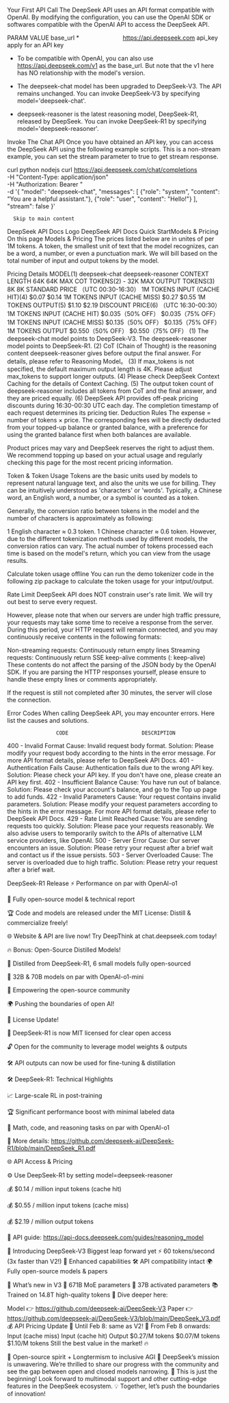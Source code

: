 Your First API Call
The DeepSeek API uses an API format compatible with OpenAI. By modifying the configuration, you can use the OpenAI SDK or softwares compatible with the OpenAI API to access the DeepSeek API.

PARAM	VALUE
base_url *       	https://api.deepseek.com
api_key	apply for an API key
* To be compatible with OpenAI, you can also use https://api.deepseek.com/v1 as the base_url. But note that the v1 here has NO relationship with the model's version.

* The deepseek-chat model has been upgraded to DeepSeek-V3. The API remains unchanged. You can invoke DeepSeek-V3 by specifying model='deepseek-chat'.

* deepseek-reasoner is the latest reasoning model, DeepSeek-R1, released by DeepSeek. You can invoke DeepSeek-R1 by specifying model='deepseek-reasoner'.

Invoke The Chat API
Once you have obtained an API key, you can access the DeepSeek API using the following example scripts. This is a non-stream example, you can set the stream parameter to true to get stream response.

curl
python
nodejs
curl https://api.deepseek.com/chat/completions \
  -H "Content-Type: application/json" \
  -H "Authorization: Bearer <DeepSeek API Key>" \
  -d '{
        "model": "deepseek-chat",
        "messages": [
          {"role": "system", "content": "You are a helpful assistant."},
          {"role": "user", "content": "Hello!"}
        ],
        "stream": false
      }'


      Skip to main content

DeepSeek API Docs Logo
DeepSeek API Docs
Quick StartModels & Pricing
On this page
Models & Pricing
The prices listed below are in unites of per 1M tokens. A token, the smallest unit of text that the model recognizes, can be a word, a number, or even a punctuation mark. We will bill based on the total number of input and output tokens by the model.

Pricing Details
MODEL(1)	deepseek-chat	deepseek-reasoner
CONTEXT LENGTH	64K	64K
MAX COT TOKENS(2)	-	32K
MAX OUTPUT TOKENS(3)	8K	8K
STANDARD PRICE
（UTC 00:30-16:30）	1M TOKENS INPUT (CACHE HIT)(4)	$0.07	$0.14
1M TOKENS INPUT (CACHE MISS)	$0.27	$0.55
1M TOKENS OUTPUT(5)	$1.10	$2.19
DISCOUNT PRICE(6)
（UTC 16:30-00:30）	1M TOKENS INPUT (CACHE HIT)	$0.035（50% OFF）	$0.035（75% OFF）
1M TOKENS INPUT (CACHE MISS)	$0.135（50% OFF）	$0.135（75% OFF）
1M TOKENS OUTPUT	$0.550（50% OFF）	$0.550（75% OFF）
(1) The deepseek-chat model points to DeepSeek-V3. The deepseek-reasoner model points to DeepSeek-R1.
(2) CoT (Chain of Thought) is the reasoning content deepseek-reasoner gives before output the final answer. For details, please refer to Reasoning Model。
(3) If max_tokens is not specified, the default maximum output length is 4K. Please adjust max_tokens to support longer outputs.
(4) Please check DeepSeek Context Caching for the details of Context Caching.
(5) The output token count of deepseek-reasoner includes all tokens from CoT and the final answer, and they are priced equally.
(6) DeepSeek API provides off-peak pricing discounts during 16:30-00:30 UTC each day. The completion timestamp of each request determines its pricing tier.
Deduction Rules
The expense = number of tokens × price. The corresponding fees will be directly deducted from your topped-up balance or granted balance, with a preference for using the granted balance first when both balances are available.

Product prices may vary and DeepSeek reserves the right to adjust them. We recommend topping up based on your actual usage and regularly checking this page for the most recent pricing information.

Token & Token Usage
Tokens are the basic units used by models to represent natural language text, and also the units we use for billing. They can be intuitively understood as 'characters' or 'words'. Typically, a Chinese word, an English word, a number, or a symbol is counted as a token.

Generally, the conversion ratio between tokens in the model and the number of characters is approximately as following:

1 English character ≈ 0.3 token.
1 Chinese character ≈ 0.6 token.
However, due to the different tokenization methods used by different models, the conversion ratios can vary. The actual number of tokens processed each time is based on the model's return, which you can view from the usage results.

Calculate token usage offline
You can run the demo tokenizer code in the following zip package to calculate the token usage for your intput/output.

Rate Limit
DeepSeek API does NOT constrain user's rate limit. We will try out best to serve every request.

However, please note that when our servers are under high traffic pressure, your requests may take some time to receive a response from the server. During this period, your HTTP request will remain connected, and you may continuously receive contents in the following formats:

Non-streaming requests: Continuously return empty lines
Streaming requests: Continuously return SSE keep-alive comments (: keep-alive)
These contents do not affect the parsing of the JSON body by the OpenAI SDK. If you are parsing the HTTP responses yourself, please ensure to handle these empty lines or comments appropriately.

If the request is still not completed after 30 minutes, the server will close the connection.

Error Codes
When calling DeepSeek API, you may encounter errors. Here list the causes and solutions.

                    CODE                    	DESCRIPTION
400 - Invalid Format	Cause: Invalid request body format.
Solution: Please modify your request body according to the hints in the error message. For more API format details, please refer to DeepSeek API Docs.
401 - Authentication Fails	Cause: Authentication fails due to the wrong API key.
Solution: Please check your API key. If you don't have one, please create an API key first.
402 - Insufficient Balance	Cause: You have run out of balance.
Solution: Please check your account's balance, and go to the Top up page to add funds.
422 - Invalid Parameters	Cause: Your request contains invalid parameters.
Solution: Please modify your request parameters according to the hints in the error message. For more API format details, please refer to DeepSeek API Docs.
429 - Rate Limit Reached	Cause: You are sending requests too quickly.
Solution: Please pace your requests reasonably. We also advise users to temporarily switch to the APIs of alternative LLM service providers, like OpenAI.
500 - Server Error	Cause: Our server encounters an issue.
Solution: Please retry your request after a brief wait and contact us if the issue persists.
503 - Server Overloaded	Cause: The server is overloaded due to high traffic.
Solution: Please retry your request after a brief wait.

DeepSeek-R1 Release
⚡ Performance on par with OpenAI-o1

📖 Fully open-source model & technical report

🏆 Code and models are released under the MIT License: Distill & commercialize freely!

🌐 Website & API are live now! Try DeepThink at chat.deepseek.com today!



🔥 Bonus: Open-Source Distilled Models!

🔬 Distilled from DeepSeek-R1, 6 small models fully open-sourced

📏 32B & 70B models on par with OpenAI-o1-mini

🤝 Empowering the open-source community

🌍 Pushing the boundaries of open AI!


📜 License Update!

🔄 DeepSeek-R1 is now MIT licensed for clear open access

🔓 Open for the community to leverage model weights & outputs

🛠️ API outputs can now be used for fine-tuning & distillation

🛠️ DeepSeek-R1: Technical Highlights

📈 Large-scale RL in post-training

🏆 Significant performance boost with minimal labeled data

🔢 Math, code, and reasoning tasks on par with OpenAI-o1

📄 More details: https://github.com/deepseek-ai/DeepSeek-R1/blob/main/DeepSeek_R1.pdf


🌐 API Access & Pricing

⚙️ Use DeepSeek-R1 by setting model=deepseek-reasoner

💰 $0.14 / million input tokens (cache hit)

💰 $0.55 / million input tokens (cache miss)

💰 $2.19 / million output tokens

📖 API guide: https://api-docs.deepseek.com/guides/reasoning_model



🚀 Introducing DeepSeek-V3
Biggest leap forward yet
⚡ 60 tokens/second (3x faster than V2!)
💪 Enhanced capabilities
🛠 API compatibility intact
🌍 Fully open-source models & papers


🎉 What’s new in V3
🧠 671B MoE parameters
🚀 37B activated parameters
📚 Trained on 14.8T high-quality tokens
🔗 Dive deeper here:

Model 👉 https://github.com/deepseek-ai/DeepSeek-V3
Paper 👉 https://github.com/deepseek-ai/DeepSeek-V3/blob/main/DeepSeek_V3.pdf
💰 API Pricing Update
🎉 Until Feb 8: same as V2!
🤯 From Feb 8 onwards:
Input (cache miss)	Input (cache hit)	Output
$0.27/M tokens	$0.07/M tokens	$1.10/M tokens
Still the best value in the market! 🔥


🌌 Open-source spirit + Longtermism to inclusive AGI
🌟 DeepSeek’s mission is unwavering. We’re thrilled to share our progress with the community and see the gap between open and closed models narrowing.
🚀 This is just the beginning! Look forward to multimodal support and other cutting-edge features in the DeepSeek ecosystem.
💡 Together, let’s push the boundaries of innovation!
